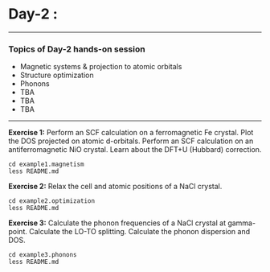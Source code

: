 # Day-2 :
---------

### Topics of Day-2 hands-on session

- Magnetic systems & projection to atomic orbitals
- Structure optimization
- Phonons
- TBA
- TBA
- TBA

-----------

**Exercise 1:** Perform an SCF calculation
                on a ferromagnetic Fe crystal.
                Plot the DOS projected on atomic d-orbitals.
                Perform an SCF calculation
                on an antiferromagnetic NiO crystal.
                Learn about the DFT+U (Hubbard) correction.

    cd example1.magnetism
    less README.md

**Exercise 2:** Relax the cell and atomic positions
                of a NaCl crystal.

    cd example2.optimization
    less README.md

**Exercise 3:** Calculate the phonon frequencies
                of a NaCl crystal at gamma-point.
                Calculate the LO-TO splitting.
                Calculate the phonon dispersion and DOS.

    cd example3.phonons
    less README.md
